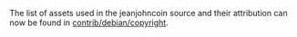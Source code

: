 The list of assets used in the jeanjohncoin source and their attribution can now be found in [contrib/debian/copyright](../contrib/debian/copyright).
